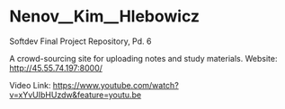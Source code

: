 # Nenov__Kim__Hlebowicz
Softdev Final Project Repository, Pd. 6

A crowd-sourcing site for uploading notes and study materials.
Website: http://45.55.74.197:8000/

Video Link: https://www.youtube.com/watch?v=xYvUIbHUzdw&feature=youtu.be

